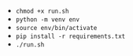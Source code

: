 - `chmod +x run.sh`
- `python -m venv env`
- `source env/bin/activate`
- `pip install -r requirements.txt`
- `./run.sh`
